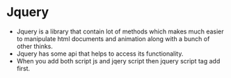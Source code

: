 # Jquery
- Jquery is a library that contain lot of methods which makes much easier to manipulate html documents and animation along with a bunch of other thinks.
- Jquery has some api that helps to access its functionality.
- When you add both script js and jqery script then jquery script tag add first.